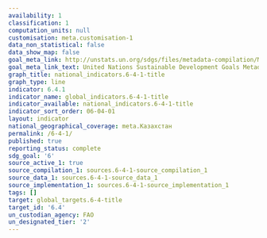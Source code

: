 ```yaml
---
availability: 1
classification: 1
computation_units: null
customisation: meta.customisation-1
data_non_statistical: false
data_show_map: false
goal_meta_link: http://unstats.un.org/sdgs/files/metadata-compilation/Metadata-Goal-6.pdf
goal_meta_link_text: United Nations Sustainable Development Goals Metadata (pdf 428kB)
graph_title: national_indicators.6-4-1-title
graph_type: line
indicator: 6.4.1
indicator_name: global_indicators.6-4-1-title
indicator_available: national_indicators.6-4-1-title
indicator_sort_order: 06-04-01
layout: indicator
national_geographical_coverage: meta.Казахстан
permalink: /6-4-1/
published: true
reporting_status: complete
sdg_goal: '6'
source_active_1: true
source_compilation_1: sources.6-4-1-source_compilation_1
source_data_1: sources.6-4-1-source_data_1
source_implementation_1: sources.6-4-1-source_implementation_1
tags: []
target: global_targets.6-4-title
target_id: '6.4'
un_custodian_agency: FAO
un_designated_tier: '2'
---
```

